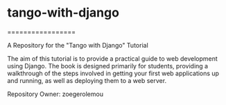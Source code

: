 # tango-with-django
=================

A Repository for the "Tango with Django" Tutorial

The aim of this tutorial is to provide a practical guide to web development using Django. The book is designed primarily for students, providing a walkthrough of the steps involved in getting your first web applications up and running, as well as deploying them to a web server.

Repository Owner: zoegerolemou
